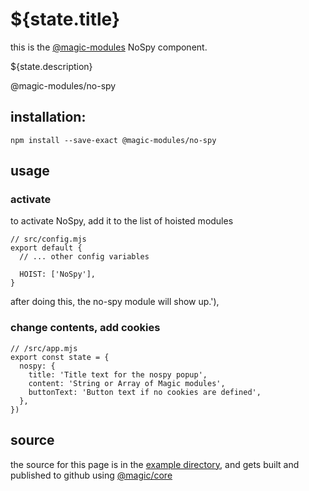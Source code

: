 # ${state.title}

this is the
[@magic-modules](https://github.com/magic-modules)
NoSpy component.

${state.description}

<GitBadges>@magic-modules/no-spy</GitBadges>

## installation:

`npm install --save-exact @magic-modules/no-spy`

## usage

### activate

to activate NoSpy, add it to the list of hoisted modules

```
// src/config.mjs
export default {
  // ... other config variables

  HOIST: ['NoSpy'],
}
```

after doing this, the no-spy module will show up.'),

### change contents, add cookies

```
// /src/app.mjs
export const state = {
  nospy: {
    title: 'Title text for the nospy popup',
    content: 'String or Array of Magic modules',
    buttonText: 'Button text if no cookies are defined',
  },
})
```

## source

the source for this page is in the
[example directory](https://github.com/magic-modules/no-spy/tree/master/example),
and gets built and published to github using
[@magic/core](https://github.com/magic/core)
